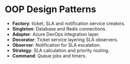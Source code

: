 # OOP Design Patterns

- **Factory**: ticket, SLA and notification service creators.
- **Singleton**: Database and Redis connections.
- **Adapter**: Azure DevOps integration layer.
- **Decorator**: Ticket service layering SLA observers.
- **Observer**: Notification for SLA escalation.
- **Strategy**: SLA calculation and priority routing.
- **Command**: Queue jobs and timers.
